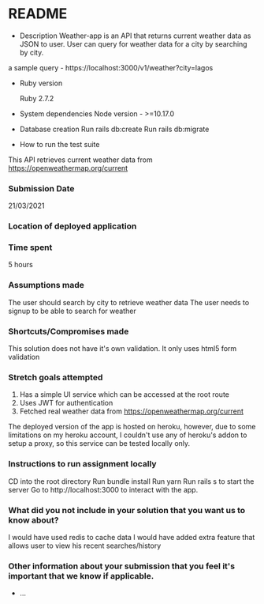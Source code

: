# README

* Description
  Weather-app is an API that returns current weather data as JSON to user. 
  User can query for weather data for a city by searching by city.

a sample query - https://localhost:3000/v1/weather?city=lagos

* Ruby version

  Ruby 2.7.2

* System dependencies
  Node version - >=10.17.0

* Database creation
  Run rails db:create 
  Run rails db:migrate

* How to run the test suite

This API retrieves current weather data from https://openweathermap.org/current 

### Submission Date
21/03/2021
### Location of deployed application

### Time spent
5 hours
### Assumptions made
The user should search by city to retrieve weather data
The user needs to signup to be able to search for weather
### Shortcuts/Compromises made
  This solution does not have it's own validation. It only uses html5 form validation
### Stretch goals attempted
1. Has a simple UI service which can be accessed at the root route
2. Uses JWT for authentication
3. Fetched real weather data from https://openweathermap.org/current 

The deployed version of the app is hosted on heroku,  however, due to some limitations on my heroku account,  I couldn't use any of heroku's addon to setup a proxy, so this service can be tested locally only.
### Instructions to run assignment locally
  CD into the root directory
  Run bundle install
  Run yarn 
  Run rails s to start the server
  Go to http://localhost:3000 to interact with the app.
### What did you not include in your solution that you want us to know about?
  I would have used redis to cache data
  I would have added extra feature that allows user to view his recent searches/history
### Other information about your submission that you feel it's important that we know if applicable.

* ...